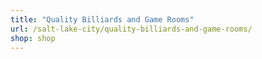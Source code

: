 ```yaml
---
title: "Quality Billiards and Game Rooms"
url: /salt-lake-city/quality-billiards-and-game-rooms/
shop: shop
---
```

